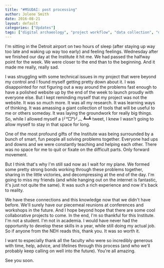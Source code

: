 ```yaml
---
title: "#MSUDAI: post processing"
author: Jolene Smith
date: 2016-08-21
layout: default
categories: ["Updates"]
tags: ["digital archaeology", "project workflow", "data collection", "data cleaning"]
---
```


I'm sitting in the Detroit airport on two hours of sleep (after staying up way too late and waking up way too early) and feeling feelings. Wednesday after we finished our day at the Institute it hit me. We had passed the halfway point for the week. We were closer to the end than to the beginning. And it made me really, really sad.

I was struggling with some technical issues in my project that were beyond my control and I found myself getting pretty down about it. I was disappointed for not figuring out a way around the problems fast enough to have a polished website up by the end of the week to launch proudly with everyone else. But I kept reminding myself that my project was not the website. It was so much more. It was all my research. It was learning ways of thinking. It was amassing a giant collection of tools that will be useful to me or others someday. It was laying the groundwork for really big things. So, while I allowed myself a (╯°□°)╯︵ ┻━┻ tweet, I knew I wasn't going to allow myself to stay in that space for long.

One of the most profound gifts of the Institute was being surrounded by a bunch of smart, fun people all solving problems together. Everyone had ups and downs and we were constantly teaching and helping each other. There was no space for me to quit or fixate on the difficult parts. Only forward movement.

But I think that's why I'm still sad now as I wait for my plane. We formed some pretty strong bonds working through these problems together, sharing in the little victories, and decompressing at the end of the day. I'm going to miss my friends (and while hanging out on the internet is fantastic, it's just not quite the same). It was such a rich experience and now it's back to reality.

We have these connections and this knowledge now that we didn't have before. We'll surely have our piecemeal reunions at conferences and workshops in the future. And I hope beyond hope that there are some cool collaborative projects to come. In the end, I'm so thankful for this Institute. I'm not a student. I'm not in academia. I would have never had the opportunity to develop these skills in a year, while still doing my actual job. So if anyone from the NEH reads this, thank you. It was so worth it.

I want to especially thank all the faculty who were so incredibly generous with time, help, advice, and lifelines through this process (and who we'll probably keep calling on well into the future). You're all amazing.

See you soon.
